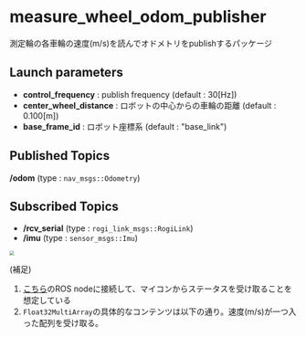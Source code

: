# measure_wheel_odom_publisher

測定輪の各車輪の速度(m/s)を読んでオドメトリをpublishするパッケージ



## Launch parameters

- **control_frequency** : publish frequency (default : 30[Hz])
- **center_wheel_distance** : ロボットの中心からの車輪の距離 (default : 0.100[m])
- **base_frame_id** : ロボット座標系 (default : "base_link")


## Published Topics

**/odom** (type : `nav_msgs::Odometry`)



## Subscribed Topics

- **/rcv_serial** (type : `rogi_link_msgs::RogiLink`)
- **/imu** (type : `sensor_msgs::Imu`)

<img src="https://i.imgur.com/3giWneE.png" style="zoom:50%;" />

(補足)

1. [こちら](https://github.com/moden3/serial_test)のROS nodeに接続して、マイコンからステータスを受け取ることを想定している
2. `Float32MultiArray`の具体的なコンテンツは以下の通り。速度(m/s)が一つ入った配列を受け取る。

